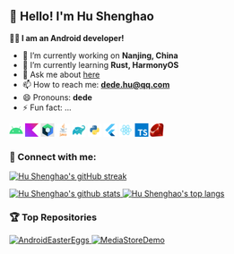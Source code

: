 ## 👋 Hello! I'm Hu Shenghao

**👨‍💻 I am an Android developer!**

- 🔭 I’m currently working on **Nanjing, China**
- 🌱 I’m currently learning **Rust, HarmonyOS**
- 💬 Ask me about [here](https://github.com/hushenghao/hushenghao/issues)
- 📫 How to reach me: **[dede.hu@qq.com](mailto:dede.hu@qq.com)**
- 😄 Pronouns: **dede**
- ⚡ Fun fact: ...

<code><img height="24" alt="android" src="https://raw.githubusercontent.com/github/explore/main/topics/android/android.png" /></code>
<code><img height="24" alt="kotlin" src="https://raw.githubusercontent.com/github/explore/main/topics/kotlin/kotlin.png" /></code>
<code><img height="24" alt="jetpack compose" src="https://raw.githubusercontent.com/github/explore/main/topics/jetpack-compose/jetpack-compose.png" /></code>
<code><img height="24" alt="java" src="https://raw.githubusercontent.com/github/explore/main/topics/java/java.png" /></code>
<code><img height="24" alt="gradle" src="https://raw.githubusercontent.com/github/explore/main/topics/gradle/gradle.png" /></code>
<code><img height="24" alt="python" src="https://raw.githubusercontent.com/github/explore/main/topics/python/python.png" /></code>
<code><img height="24" alt="flutter" src="https://raw.githubusercontent.com/github/explore/main/topics/flutter/flutter.png" /></code>
<code><img height="24" alt="react-native" src="https://raw.githubusercontent.com/github/explore/main/topics/react-native/react-native.png" /></code>
<code><img height="24" alt="typescript" src="https://raw.githubusercontent.com/github/explore/main/topics/typescript/typescript.png" /></code>
<code><img height="24" alt="ruby" src="https://raw.githubusercontent.com/github/explore/main/topics/ruby/ruby.png" /></code>

### 🔗 Connect with me:

[![Hu Shenghao's gitHub streak](https://github-readme-streak-stats.herokuapp.com?user=hushenghao&theme=graywhite)](https://git.io/streak-stats)

<a href="https://github.com/anuraghazra/github-readme-stats">
  <img align="top" alt="Hu Shenghao's github stats" src="https://github-readme-stats.vercel.app/api?username=hushenghao&show_icons=true&include_all_commits=true&theme=graywhite" />
</a>
<a href="https://github.com/anuraghazra/github-readme-stats">
  <img align="top" alt="Hu Shenghao's top langs" src="https://github-readme-stats.vercel.app/api/top-langs/?username=hushenghao&layout=compact&theme=graywhite&hide=JavaScript" />
</a>

### 🏆 Top Repositories

<a href="https://github.com/hushenghao/AndroidEasterEggs">
  <img align="top" alt="AndroidEasterEggs" src="https://github-readme-stats.vercel.app/api/pin/?username=hushenghao&repo=AndroidEasterEggs&theme=graywhite" />
</a>
<a href="https://github.com/hushenghao/MediaStoreDemo">
  <img align="top" alt="MediaStoreDemo" src="https://github-readme-stats.vercel.app/api/pin/?username=hushenghao&repo=MediaStoreDemo&theme=graywhite" />
</a>

<!--
#### Coding Activity

<img src='https://wakatime.com/share/@Shenghao/ae3990cd-400b-4602-8b4b-c4346bfc6383.svg' style='background-color:#fff' />
-->

<!--
**hushenghao/hushenghao** is a ✨ _special_ ✨ repository because its `README.md` (this file) appears on your GitHub profile.

Here are some ideas to get you started:

- 🔭 I’m currently working on ...
- 🌱 I’m currently learning ...
- 👯 I’m looking to collaborate on ...
- 🤔 I’m looking for help with ...
- 💬 Ask me about ...
- 📫 How to reach me: ...
- 😄 Pronouns: ...
- ⚡ Fun fact: ...
-->
